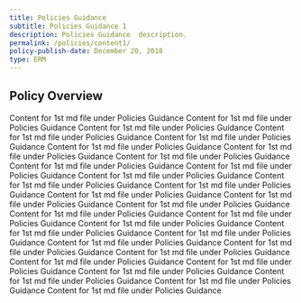 ```yaml
---
title: Policies Guidance
subtitle: Policies Guidance 1
description: Policies Guidance  description. 
permalink: /policies/content1/
policy-publish-date: December 20, 2018
type: ERM
---
```

## Policy Overview ##


Content for 1st md file under Policies Guidance Content for 1st md file under Policies Guidance Content for 1st md file under Policies Guidance
Content for 1st md file under Policies Guidance Content for 1st md file under Policies Guidance Content for 1st md file under Policies Guidance
Content for 1st md file under Policies Guidance Content for 1st md file under Policies Guidance Content for 1st md file under Policies Guidance
Content for 1st md file under Policies Guidance Content for 1st md file under Policies Guidance Content for 1st md file under Policies Guidance
Content for 1st md file under Policies Guidance Content for 1st md file under Policies Guidance Content for 1st md file under Policies Guidance
Content for 1st md file under Policies Guidance Content for 1st md file under Policies Guidance Content for 1st md file under Policies Guidance
Content for 1st md file under Policies Guidance Content for 1st md file under Policies Guidance Content for 1st md file under Policies Guidance
Content for 1st md file under Policies Guidance Content for 1st md file under Policies Guidance Content for 1st md file under Policies Guidance
Content for 1st md file under Policies Guidance Content for 1st md file under Policies Guidance Content for 1st md file under Policies Guidance
Content for 1st md file under Policies Guidance Content for 1st md file under Policies Guidance Content for 1st md file under Policies Guidance
